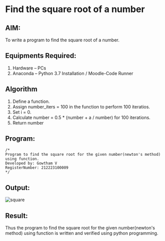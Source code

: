 # Find the square root of a number

## AIM:
To write a program to find the square root of a number.

## Equipments Required:
1. Hardware – PCs
2. Anaconda – Python 3.7 Installation / Moodle-Code Runner

## Algorithm
1. Define a function.
2. Assign number_iters = 100 in the function to perform 100 iteratios.
3. Set i = 0.
4. Calculate  number = 0.5 * (number + a / number) for 100 iterations.
5. Return number

## Program:
```
/*
Program to find the square root for the given number(newton's method) using function.
Developed by: Gowtham V
RegisterNumber: 212223100009 
*/
```

## Output:

![square](https://github.com/Gowtham-jk/Square-root-of-a-number/assets/149857834/152ac557-1a9b-499f-93c0-8a4ef3ffb0ff)


## Result:
Thus the program to find the square root for the given number(newton's method) using function is written and verified using python programming.
